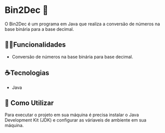 # Bin2Dec 🤖

O Bin2Dec é um programa em Java que realiza a conversão de números na base binária para a base decimal.

## 👩‍🏭Funcionalidades

- Conversão de números na base binária para base decimal.

## ☕Tecnologias

- Java

## 🚨 Como Utilizar

Para executar o projeto em sua máquina é precisa instalar o Java Development Kit (JDK) e configurar as váriaveis de ambiente em sua máquina.
